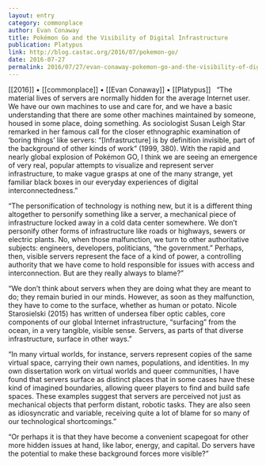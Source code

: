 ```yaml
---
layout: entry
category: commonplace
author: Evan Conaway
title: Pokémon Go and the Visibility of Digital Infrastructure
publication: Platypus
link: http://blog.castac.org/2016/07/pokemon-go/
date: 2016-07-27
permalink: 2016/07/27/evan-conaway-pokemon-go-and-the-visibility-of-digital-infrastructure
---
```


[[2016]] • [[commonplace]] • [[Evan Conaway]] • [[Platypus]]
 
“The material lives of servers are normally hidden for the average Internet user. We have our own machines to use and care for, and we have a basic understanding that there are some other machines maintained by someone, housed in some place, doing something. As sociologist Susan Leigh Star remarked in her famous call for the closer ethnographic examination of ‘boring things’ like servers: “[Infrastructure] is by definition invisible, part of the background of other kinds of work” (1999, 380). With the rapid and nearly global explosion of Pokémon GO, I think we are seeing an emergence of very real, popular attempts to visualize and represent server infrastructure, to make vague grasps at one of the many strange, yet familiar black boxes in our everyday experiences of digital interconnectedness.”

“The personification of technology is nothing new, but it is a different thing altogether to personify something like a server, a mechanical piece of infrastructure locked away in a cold data center somewhere. We don’t personify other forms of infrastructure like roads or highways, sewers or electric plants. No, when those malfunction, we turn to other authoritative subjects: engineers, developers, politicians, “the government.” Perhaps, then, visible servers represent the face of a kind of power, a controlling authority that we have come to hold responsible for issues with access and interconnection. But are they really always to blame?”

“We don’t think about servers when they are doing what they are meant to do; they remain buried in our minds. However, as soon as they malfunction, they have to come to the surface, whether as human or potato. Nicole Starosielski (2015) has written of undersea fiber optic cables, core components of our global Internet infrastructure, “surfacing” from the ocean, in a very tangible, visible sense. Servers, as parts of that diverse infrastructure, surface in other ways.”

“In many virtual worlds, for instance, servers represent copies of the same virtual space, carrying their own names, populations, and identities. In my own dissertation work on virtual worlds and queer communities, I have found that servers surface as distinct places that in some cases have these kind of imagined boundaries, allowing queer players to find and build safe spaces. These examples suggest that servers are perceived not just as mechanical objects that perform distant, robotic tasks. They are also seen as idiosyncratic and variable, receiving quite a lot of blame for so many of our technological shortcomings.”

“Or perhaps it is that they have become a convenient scapegoat for other more hidden issues at hand, like labor, energy, and capital. Do servers have the potential to make these background forces more visible?”
